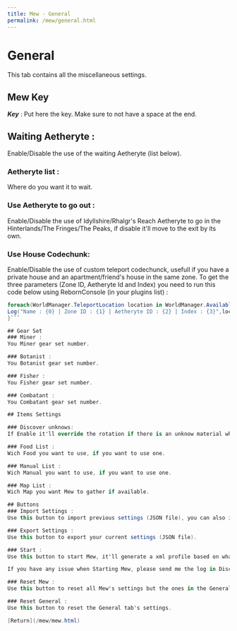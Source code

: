 ```yaml
---
title: Mew - General
permalink: /mew/general.html
---
```


# General
This tab contains all the miscellaneous settings.

## Mew Key
***Key*** : Put here the key. Make sure to not have a space at the end.

## Waiting Aetheryte :
Enable/Disable the use of the waiting Aetheryte (list below).

### Aetheryte list :
Where do you want it to wait.

### Use Aetheryte to go out :
Enable/Disable the use of Idyllshire/Rhalgr's Reach Aetheryte to go in the Hinterlands/The Fringes/The Peaks, if disable it'll move to the exit by its own.

### Use House Codechunk:
Enable/Disable the use of custom teleport codechunck, usefull if you have a private house and an apartment/friend's house in the same zone.
To get the three parameters (Zone ID, Aetheryte Id and Index) you need to run this code below using RebornConsole (in your plugins list) : 
```csharp
foreach(WorldManager.TeleportLocation location in WorldManager.AvailableLocations){
Log("Name : {0} | Zone ID : {1} | Aetheryte ID : {2} | Index : {3}",location.Name, location.ZoneId,location.AetheryteId, WorldManager.AvailableLocations.IndexOf(location));
}```

## Gear Set
### Miner :
You Miner gear set number.

### Botanist :
You Botanist gear set number.

### Fisher :
You Fisher gear set number.

### Combatant :
You Combatant gear set number.

## Items Settings

### Discover unknows:
If Enable it'll override the rotation if there is an unknow material when you're gathering any node.

### Food List :
Wich Food you want to use, if you want to use one.

### Manual List :
Wich Manual you want to use, if you want to use one.

### Map List :
Wich Map you want Mew to gather if available.

## Buttons
### Import Settings :
Use this button to import previous settings (JSON file), you can also import settings from others but make sure to check your gear set.

### Export Settings :
Use this button to export your current settings (JSON file).

### Start :
Use this button to start Mew, it'll generate a xml profile based on what's set in the UI, switch to orderbot, (try to) load the profile and start it.

If you have any issue when Starting Mew, please send me the log in Discord. Most of the time, if it doesn't start it's because you don't have my own ExBuddy's fork (properly) installed.

### Reset Mew :
Use this button to reset all Mew's settings but the ones in the General Tab.

### Reset General :
Use this button to reset the General tab's settings.

[Return](/mew/mew.html)